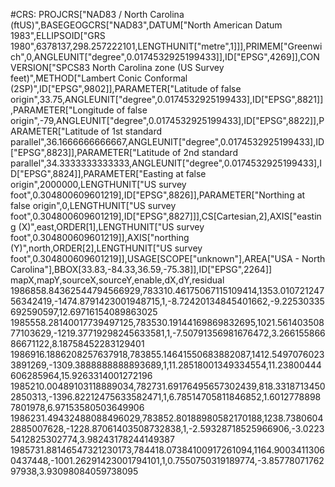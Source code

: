 <!doctype html>
<html>
<head>
<title>Our Funky HTML Page</title>
<meta name="description" content="Our first page">
<meta name="keywords" content="html tutorial template">
</head>
<body>

#CRS: PROJCRS["NAD83 / North Carolina (ftUS)",BASEGEOGCRS["NAD83",DATUM["North American Datum 1983",ELLIPSOID["GRS 1980",6378137,298.257222101,LENGTHUNIT["metre",1]]],PRIMEM["Greenwich",0,ANGLEUNIT["degree",0.0174532925199433]],ID["EPSG",4269]],CONVERSION["SPCS83 North Carolina zone (US Survey feet)",METHOD["Lambert Conic Conformal (2SP)",ID["EPSG",9802]],PARAMETER["Latitude of false origin",33.75,ANGLEUNIT["degree",0.0174532925199433],ID["EPSG",8821]],PARAMETER["Longitude of false origin",-79,ANGLEUNIT["degree",0.0174532925199433],ID["EPSG",8822]],PARAMETER["Latitude of 1st standard parallel",36.1666666666667,ANGLEUNIT["degree",0.0174532925199433],ID["EPSG",8823]],PARAMETER["Latitude of 2nd standard parallel",34.3333333333333,ANGLEUNIT["degree",0.0174532925199433],ID["EPSG",8824]],PARAMETER["Easting at false origin",2000000,LENGTHUNIT["US survey foot",0.304800609601219],ID["EPSG",8826]],PARAMETER["Northing at false origin",0,LENGTHUNIT["US survey foot",0.304800609601219],ID["EPSG",8827]]],CS[Cartesian,2],AXIS["easting (X)",east,ORDER[1],LENGTHUNIT["US survey foot",0.304800609601219]],AXIS["northing (Y)",north,ORDER[2],LENGTHUNIT["US survey foot",0.304800609601219]],USAGE[SCOPE["unknown"],AREA["USA - North Carolina"],BBOX[33.83,-84.33,36.59,-75.38]],ID["EPSG",2264]]
mapX,mapY,sourceX,sourceY,enable,dX,dY,residual
1986858.84362544794566929,783310.46175067115109414,1353.01072124756342419,-1474.8791423001948715,1,-8.72420134845401662,-9.22530335692590597,12.69716154089863025
1985558.28140017739497125,783530.19144169869832695,1021.56140350877103629,-1219.37719298245633581,1,-7.50791356981676472,3.26615586686671122,8.18758452283129401
1986916.1886208257637918,783855.14641550683882087,1412.54970760233891269,-1309.3888888888893689,1,11.28518001349334554,11.23800444606285964,15.9263314001272196
1985210.00489103118889034,782731.69176495657302439,818.33187134502850313,-1396.82212475633582471,1,6.78514705811846852,1.60127788987801978,6.97153580503649906
1986231.49432488088496029,783852.80188980582170188,1238.73806042885007628,-1228.87061403508732838,1,-2.59328718525966906,-3.02235412825302774,3.98243178244149387
1985731.88146547321230173,784418.07384100917261094,1164.90034113060437448,-1001.26291423001794101,1,0.7550750319189774,-3.8577807176297938,3.93098084059738095


</body>
</html>